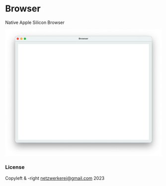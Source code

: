 # Browser
Native Apple Silicon Browser


![Screenshot of Browser App](screenshot.png)

### License
Copyleft & -right netzwerkerei@gmail.com 2023
